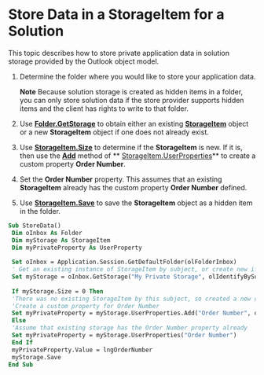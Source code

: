 
# Store Data in a StorageItem for a Solution

This topic describes how to store private application data in solution storage provided by the Outlook object model.


1. Determine the folder where you would like to store your application data. 
    
     **Note**  Because solution storage is created as hidden items in a folder, you can only store solution data if the store provider supports hidden items and the client has rights to write to that folder.
2. Use  **[Folder.GetStorage](cc5ee63b-7d11-6340-8392-8b35a689a28c.md)** to obtain either an existing **[StorageItem](41776bc3-b838-2755-fd6b-3b5012fb9ae5.md)** object or a new **StorageItem** object if one does not already exist.
    
3. Use  **[StorageItem.Size](7bf2fd39-8705-aa1b-af76-a3a21073d152.md)** to determine if the **StorageItem** is new. If it is, then use the **[Add](88b86622-2234-77be-41e7-b76b0b3a75ad.md)** method of ** [StorageItem.UserProperties](0a08e77c-1665-a612-2f47-ef1c3fc331d2.md)** to create a custom property **Order Number**.
    
4. Set the  **Order Number** property. This assumes that an existing **StorageItem** already has the custom property **Order Number** defined.
    
5. Use  **[StorageItem.Save](9462a342-294a-175e-7e8f-d416f0959f69.md)** to save the **StorageItem** object as a hidden item in the folder.
    

```vb
Sub StoreData() 
 Dim oInbox As Folder 
 Dim myStorage As StorageItem 
 Dim myPrivateProperty As UserProperty 
 
 Set oInbox = Application.Session.GetDefaultFolder(olFolderInbox) 
 ' Get an existing instance of StorageItem by subject, or create new if it doesn't exist 
 Set myStorage = oInbox.GetStorage("My Private Storage", olIdentifyBySubject) 
 
 If myStorage.Size = 0 Then 
 'There was no existing StorageItem by this subject, so created a new one 
 'Create a custom property for Order Number 
 Set myPrivateProperty = myStorage.UserProperties.Add("Order Number", olNumber) 
 Else 
 'Assume that existing storage has the Order Number property already 
 Set myPrivateProperty = myStorage.UserProperties("Order Number") 
 End If 
 myPrivateProperty.Value = lngOrderNumber 
 myStorage.Save 
End Sub
```


